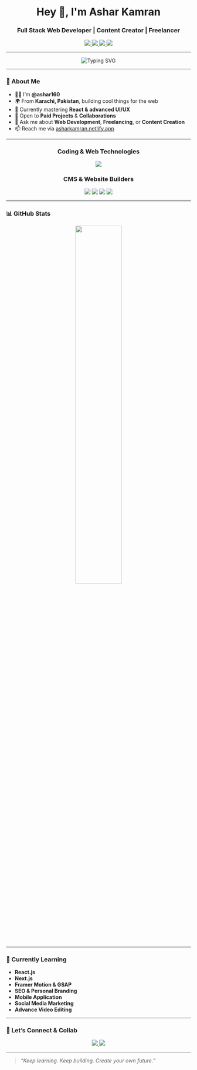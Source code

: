 <h1 align="center">Hey 👋, I'm Ashar Kamran</h1>
<h3 align="center"> Full Stack Web Developer | Content Creator | Freelancer</h3>

<p align="center">
  <a href="https://asharkamran.netlify.app/" target="_blank">
   <img src="https://img.shields.io/badge/Portfolio-6e40c9?style=for-the-badge&logo=vercel&logoColor=white" />
  </a>
  <a href="https://www.youtube.com/@ashar-devx" target="_blank">
    <img src="https://img.shields.io/badge/YouTube-FF0000?style=for-the-badge&logo=youtube&logoColor=white" />
  </a>
  <a href="https://www.instagram.com/ashar.devx" target="_blank">
    <img src="https://img.shields.io/badge/Instagram-E4405F?style=for-the-badge&logo=instagram&logoColor=white" />
  </a>
  <a href="https://www.tiktok.com/@ashar.devx" target="_blank">
    <img src="https://img.shields.io/badge/TikTok-000000?style=for-the-badge&logo=tiktok&logoColor=white" />
  </a>
</p>

---

<div align="center">
  <img src="https://readme-typing-svg.demolab.com?font=Fira+Code&weight=600&size=24&pause=500&color=39D353&center=true&vCenter=true&width=600&lines=I'm+a+Full+Stack+Web+Developer;I'm+a+Content+Creator;I'm+a+Wordpress+Developer;I'm+a+Shopify+Developer;I'm+a+Wix+Developer;I'm+a+Squarespace+Developer;Let's+build+something+awesome+💻" alt="Typing SVG" />
</div>

---

### 🧠 About Me

- 👨‍💻 I’m **@ashar160**
- 🌍 From **Karachi, Pakistan**, building cool things for the web
- 🎯 Currently mastering **React & advanced UI/UX**
- 🤝 Open to **Paid Projects** & **Collaborations**
- 💬 Ask me about **Web Development**, **Freelancing**, or **Content Creation**
- 📫 Reach me via [asharkamran.netlify.app](https://asharkamran.netlify.app/)

---

<div align="center">

  <!-- Coding Technologies -->
  <h3>Coding & Web Technologies</h3>
  <p>
    <img src="https://skillicons.dev/icons?i=html,css,js,jquery,bootstrap,tailwind,php,mysql&theme=dark" />
  </p>

  <!-- CMS & Website Builders -->
  <h3>CMS & Website Builders</h3>
  <p>
    <img src="https://img.shields.io/badge/Wordpress-007098?style=for-the-badge&logo=wordpress&logoColor=white" />
    <img src="https://img.shields.io/badge/Shopify-7AB55C?style=for-the-badge&logo=shopify&logoColor=white" />
    <img src="https://img.shields.io/badge/Squarespace-000000?style=for-the-badge&logo=squarespace&logoColor=white" />
    <img src="https://img.shields.io/badge/Wix-000000?style=for-the-badge&logo=wix&logoColor=white" />
  </p>

</div>

---

### 📊 GitHub Stats

<div align="center">
  <img src="https://github-readme-stats.vercel.app/api?username=ashar160&show_icons=true&theme=github_dark&hide_border=true" width="50%" />
</div>

---

### 🧠 Currently Learning

- **React.js**
- **Next.js**
- **Framer Motion & GSAP**
- **SEO & Personal Branding**
- **Mobile Application**
- **Social Media Marketing**
- **Advance Video Editing**

---

### 🔗 Let’s Connect & Collab

<p align="center">
  <a href="mailto:your.email@example.com">
    <img src="https://img.shields.io/badge/Email-Contact-white?style=for-the-badge&logo=gmail&logoColor=red" />
  </a>
  <a href="https://asharkamran.netlify.app/">
    <img src="https://img.shields.io/badge/Portfolio-View-green?style=for-the-badge&logo=firefox&logoColor=white" />
  </a>
</p>

---

> _“Keep learning. Keep building. Create your own future.”_

